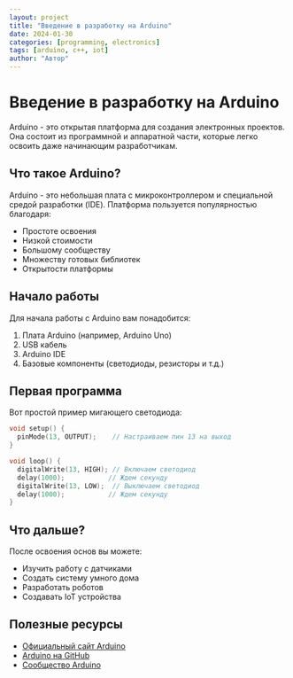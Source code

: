 ```yaml
---
layout: project
title: "Введение в разработку на Arduino"
date: 2024-01-30
categories: [programming, electronics]
tags: [arduino, c++, iot]
author: "Автор"
---
```


# Введение в разработку на Arduino

Arduino - это открытая платформа для создания электронных проектов. Она состоит из программной и аппаратной части, которые легко освоить даже начинающим разработчикам.

## Что такое Arduino?

Arduino - это небольшая плата с микроконтроллером и специальной средой разработки (IDE). Платформа пользуется популярностью благодаря:

- Простоте освоения
- Низкой стоимости
- Большому сообществу
- Множеству готовых библиотек
- Открытости платформы

## Начало работы

Для начала работы с Arduino вам понадобится:

1. Плата Arduino (например, Arduino Uno)
2. USB кабель
3. Arduino IDE
4. Базовые компоненты (светодиоды, резисторы и т.д.)

## Первая программа

Вот простой пример мигающего светодиода:

```cpp
void setup() {
  pinMode(13, OUTPUT);    // Настраиваем пин 13 на выход
}

void loop() {
  digitalWrite(13, HIGH); // Включаем светодиод
  delay(1000);           // Ждем секунду
  digitalWrite(13, LOW);  // Выключаем светодиод
  delay(1000);           // Ждем секунду
}
```

## Что дальше?

После освоения основ вы можете:

- Изучить работу с датчиками
- Создать систему умного дома
- Разработать роботов
- Создавать IoT устройства

## Полезные ресурсы

- [Официальный сайт Arduino](https://www.arduino.cc/)
- [Arduino на GitHub](https://github.com/arduino)
- [Сообщество Arduino](https://forum.arduino.cc/) 